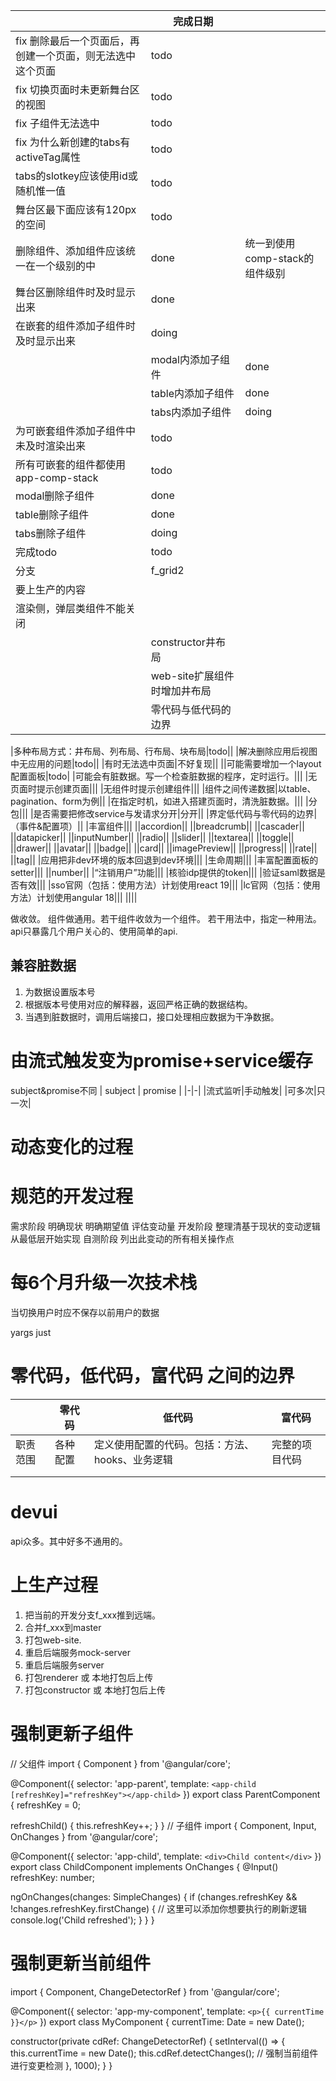 ||完成日期||
|-|-|-|
|fix  删除最后一个页面后，再创建一个页面，则无法选中这个页面|todo||
|fix  切换页面时未更新舞台区的视图|todo||
|fix  子组件无法选中|todo||
|fix  为什么新创建的tabs有activeTag属性|todo||
|tabs的slotkey应该使用id或随机惟一值|todo||
|舞台区最下面应该有120px的空间|todo||
|删除组件、添加组件应该统一在一个级别的中|done|统一到使用comp-stack的组件级别|
|舞台区删除组件时及时显示出来|done||
|在嵌套的组件添加子组件时及时显示出来|doing||
||modal内添加子组件|done|
||table内添加子组件|done|
||tabs内添加子组件|doing|
|为可嵌套组件添加子组件中未及时渲染出来|todo||
|所有可嵌套的组件都使用app-comp-stack|todo||
|modal删除子组件|done||
|table删除子组件|done||
|tabs删除子组件|doing||
|完成todo|todo||
|分支|f_grid2||
|要上生产的内容|||
|渲染侧，弹层类组件不能关闭|||
||constructor井布局||
||web-site扩展组件时增加井布局||
||零代码与低代码的边界||

|多种布局方式：井布局、列布局、行布局、块布局|todo||
|解决删除应用后视图中无应用的问题|todo||
|有时无法选中页面|不好复现||
||可能需要增加一个layout配置面板|todo|
|可能会有脏数据。写一个检查脏数据的程序，定时运行。|||
|无页面时提示创建页面|||
|无组件时提示创建组件|||
|组件之间传递数据|以table、pagination、form为例||
|在指定时机，如进入搭建页面时，清洗脏数据。|||
|分包|||
|是否需要把修改service与发请求分开|分开||
|界定低代码与零代码的边界|（事件&配置项）||
|丰富组件|||
||accordion||
||breadcrumb||
||cascader||
||datapicker||
||inputNumber||
||radio||
||slider||
||textarea||
||toggle||
||drawer||
||avatar||
||badge||
||card||
||imagePreview||
||progress||
||rate||
||tag||
|应用把非dev环境的版本回退到dev环境|||
|生命周期|||
|丰富配置面板的setter|||
||number||
|“注销用户”功能|||
|核验idp提供的token|||
|验证saml数据是否有效|||
|sso官网（包括：使用方法）计划使用react 19|||
|lc官网（包括：使用方法）计划使用angular 18|||
||||



做收敛。
组件做通用。若干组件收敛为一个组件。
若干用法中，指定一种用法。
api只暴露几个用户关心的、使用简单的api.


## 兼容脏数据
1. 为数据设置版本号
2. 根据版本号使用对应的解释器，返回严格正确的数据结构。
3. 当遇到脏数据时，调用后端接口，接口处理相应数据为干净数据。

# 由流式触发变为promise+service缓存
subject&promise不同
| subject | promise |
|-|-|
|流式监听|手动触发|
|可多次|只一次|

# 动态变化的过程
# 规范的开发过程
需求阶段
    明确现状
    明确期望值
    评估变动量
开发阶段
    整理清基于现状的变动逻辑
    从最低层开始实现
自测阶段
    列出此变动的所有相关操作点

# 每6个月升级一次技术栈

当切换用户时应不保存以前用户的数据


yargs
just


# 零代码，低代码，富代码 之间的边界
||零代码|低代码|富代码|
|-|-|-|-|
|职责范围|各种配置|定义使用配置的代码。包括：方法、hooks、业务逻辑|完整的项目代码|
|||||
|||||

# devui
api众多。其中好多不通用的。

# 上生产过程
1. 把当前的开发分支f_xxx推到远端。
2. 合并f_xxx到master
3. 打包web-site.
4. 重启后端服务mock-server
5. 重启后端服务server
6. 打包renderer 或 本地打包后上传
7. 打包constructor 或 本地打包后上传

# 强制更新子组件
// 父组件
import { Component } from '@angular/core';
 
@Component({
  selector: 'app-parent',
  template: `<app-child [refreshKey]="refreshKey"></app-child>`
})
export class ParentComponent {
  refreshKey = 0;
 
  refreshChild() {
    this.refreshKey++;
  }
}
// 子组件
import { Component, Input, OnChanges } from '@angular/core';
 
@Component({
  selector: 'app-child',
  template: `<div>Child content</div>`
})
export class ChildComponent implements OnChanges {
  @Input() refreshKey: number;
 
  ngOnChanges(changes: SimpleChanges) {
    if (changes.refreshKey && !changes.refreshKey.firstChange) {
      // 这里可以添加你想要执行的刷新逻辑
      console.log('Child refreshed');
    }
  }
}
# 强制更新当前组件
import { Component, ChangeDetectorRef } from '@angular/core';
 
@Component({
  selector: 'app-my-component',
  template: `
    <p>{{ currentTime }}</p>
  `
})
export class MyComponent {
  currentTime: Date = new Date();
 
  constructor(private cdRef: ChangeDetectorRef) {
    setInterval(() => {
      this.currentTime = new Date();
      this.cdRef.detectChanges(); // 强制当前组件进行变更检测
    }, 1000);
  }
}





